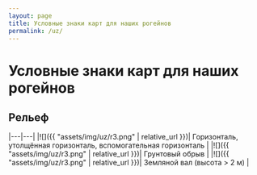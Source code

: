 ```yaml
---
layout: page
title: Условные знаки карт для наших рогейнов
permalink: /uz/
---
```


Условные знаки карт для наших рогейнов
======================================

Рельеф
------

|---|---|
|![]({{ "assets/img/uz/r3.png" | relative_url }})| Горизонталь, утолщённая горизонталь, вспомогательная горизонталь |
|![]({{ "assets/img/uz/r3.png" | relative_url }})| Грунтовый обрыв |
|![]({{ "assets/img/uz/r3.png" | relative_url }})| Земляной вал (высота > 2 м) |



